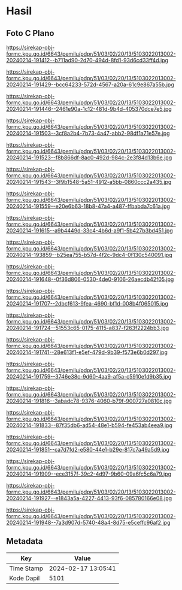 # Hasil

## Foto C Plano

https://sirekap-obj-formc.kpu.go.id/6643/pemilu/pdpr/51/03/02/20/13/5103022013002-20240214-191412--b711ad90-2d70-494d-8fd1-93d6cd33ff4d.jpg

https://sirekap-obj-formc.kpu.go.id/6643/pemilu/pdpr/51/03/02/20/13/5103022013002-20240214-191429--bcc64233-572d-4567-a20a-61c9e867a55b.jpg

https://sirekap-obj-formc.kpu.go.id/6643/pemilu/pdpr/51/03/02/20/13/5103022013002-20240214-191446--2461e90a-1c12-481d-9b4d-405370dce7e5.jpg

https://sirekap-obj-formc.kpu.go.id/6643/pemilu/pdpr/51/03/02/20/13/5103022013002-20240214-191503--3cf8a2b4-7b73-4a47-abb2-98df1a71e57e.jpg

https://sirekap-obj-formc.kpu.go.id/6643/pemilu/pdpr/51/03/02/20/13/5103022013002-20240214-191523--f8b866df-8ac0-492d-984c-2e3f84d13b6e.jpg

https://sirekap-obj-formc.kpu.go.id/6643/pemilu/pdpr/51/03/02/20/13/5103022013002-20240214-191543--3f9b1548-5a51-4912-a5bb-0860ccc2a435.jpg

https://sirekap-obj-formc.kpu.go.id/6643/pemilu/pdpr/51/03/02/20/13/5103022013002-20240214-191559--e20e6b63-18b8-47a4-a487-ffbabda7c61a.jpg

https://sirekap-obj-formc.kpu.go.id/6643/pemilu/pdpr/51/03/02/20/13/5103022013002-20240214-191615--a9b4449d-33c4-4b6d-a9f1-5b427b3bd451.jpg

https://sirekap-obj-formc.kpu.go.id/6643/pemilu/pdpr/51/03/02/20/13/5103022013002-20240214-193859--b25ea755-b57d-4f2c-9dc4-0f130c540091.jpg

https://sirekap-obj-formc.kpu.go.id/6643/pemilu/pdpr/51/03/02/20/13/5103022013002-20240214-191648--0f36d806-0530-4de0-9106-26aecdb42f05.jpg

https://sirekap-obj-formc.kpu.go.id/6643/pemilu/pdpr/51/03/02/20/13/5103022013002-20240214-191707--2dbcf613-9fea-4690-bf1d-008b4f065015.jpg

https://sirekap-obj-formc.kpu.go.id/6643/pemilu/pdpr/51/03/02/20/13/5103022013002-20240214-191724--51553c65-0175-4115-a837-f263f2224bb3.jpg

https://sirekap-obj-formc.kpu.go.id/6643/pemilu/pdpr/51/03/02/20/13/5103022013002-20240214-191741--28e613f1-e5ef-479d-9b39-f573e6b0d297.jpg

https://sirekap-obj-formc.kpu.go.id/6643/pemilu/pdpr/51/03/02/20/13/5103022013002-20240214-191759--3746e38c-9d60-4aa9-af5a-c5910e1d9b35.jpg

https://sirekap-obj-formc.kpu.go.id/6643/pemilu/pdpr/51/03/02/20/13/5103022013002-20240214-191816--3abadc78-9376-4060-b79f-900727a0810c.jpg

https://sirekap-obj-formc.kpu.go.id/6643/pemilu/pdpr/51/03/02/20/13/5103022013002-20240214-191833--87f35db6-ad54-48e1-b594-fe453ab4eea9.jpg

https://sirekap-obj-formc.kpu.go.id/6643/pemilu/pdpr/51/03/02/20/13/5103022013002-20240214-191851--ca7d7fd2-e580-44e1-b29e-817c7a49a5d9.jpg

https://sirekap-obj-formc.kpu.go.id/6643/pemilu/pdpr/51/03/02/20/13/5103022013002-20240214-191909--ece3157f-39c2-4d97-9b60-09a6fc5c6a79.jpg

https://sirekap-obj-formc.kpu.go.id/6643/pemilu/pdpr/51/03/02/20/13/5103022013002-20240214-191927--e1843a5a-4227-4413-93f6-085780166e08.jpg

https://sirekap-obj-formc.kpu.go.id/6643/pemilu/pdpr/51/03/02/20/13/5103022013002-20240214-191948--7a3d907d-5740-48a4-8d75-e5ceffc96af2.jpg


## Metadata

| Key        | Value               |
| ---------- | ------------------- |
| Time Stamp | 2024-02-17 13:05:41 |
| Kode Dapil | 5101                |




